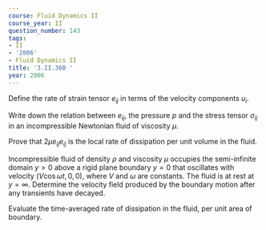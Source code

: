 ```yaml
---
course: Fluid Dynamics II
course_year: II
question_number: 143
tags:
- II
- '2006'
- Fluid Dynamics II
title: '3.II.36B '
year: 2006
---
```



Define the rate of strain tensor $e_{i j}$ in terms of the velocity components $u_{i}$.

Write down the relation between $e_{i j}$, the pressure $p$ and the stress tensor $\sigma_{i j}$ in an incompressible Newtonian fluid of viscosity $\mu$.

Prove that $2 \mu e_{i j} e_{i j}$ is the local rate of dissipation per unit volume in the fluid.

Incompressible fluid of density $\rho$ and viscosity $\mu$ occupies the semi-infinite domain $y>0$ above a rigid plane boundary $y=0$ that oscillates with velocity $(V \cos \omega t, 0,0)$, where $V$ and $\omega$ are constants. The fluid is at rest at $y=\infty$. Determine the velocity field produced by the boundary motion after any transients have decayed.

Evaluate the time-averaged rate of dissipation in the fluid, per unit area of boundary.